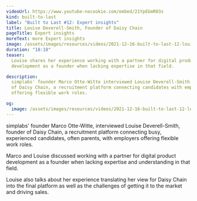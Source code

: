 ```yaml
---
videoUrl: https://www.youtube-nocookie.com/embed/21YpEGmR03s
kind: built-to-last
label: "Built to Last #12: Expert insights"
title: Louise Deverell-Smith, Founder of Daisy Chain
pageTitle: Expert insights
moreText: more Expert insights
image: /assets/images/resources/videos/2021-12-16-built-to-last-12-louise-deverell-smith/louise.jpg
duration: "18:18"
teaser:
  Louise shares her experience working with a partner for digital product
  development as a founder when lacking expertise in that field.

description:
  simplabs' founder Marco Otte-Witte interviewed Louise Deverell-Smith, Founder
  of Daisy Chain, a recruitment platform connecting candidates with employers
  offering flexible work roles.

og:
  image: /assets/images/resources/videos/2021-12-16-built-to-last-12-louise-deverell-smith/og-image.png
---
```


simplabs' founder Marco Otte-Witte, interviewed Louise Deverell-Smith, founder
of Daisy Chain, a recruitment platform connecting busy, experienced candidates,
often parents, with employers offering flexible work roles.

Marco and Louise discussed working with a partner for digital product
development as a founder when lacking expertise and understanding in that field.

Louise also talks about her experience translating her view for Daisy Chain into
the final platform as well as the challenges of getting it to the market and
driving sales.
